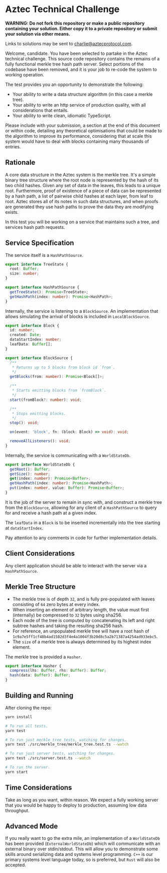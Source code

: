 # Aztec Technical Challenge

**WARNING: Do not fork this repository or make a public repository containing your solution. Either copy it to a private repository or submit your solution via other means.**

Links to solutions may be sent to charlie@aztecprotocol.com.

Welcome, candidate. You have been selected to partake in the Aztec technical challenge. This source code repository contains the remains of a fully functional merkle tree hash path server. Select portions of the codebase have been removed, and it is your job to re-code the system to working operation.

The test provides you an opportunity to demonstrate the following:

- Your ability to write a data structure algorithm (in this case a merkle tree).
- Your ability to write an http service of production quality, with all considerations that entails.
- Your ability to write clean, idiomatic TypeScript.

Please include with your submission, a section at the end of this document or within code, detailing any theoretical optimisations that could be made to the algorithm to improve its performance, considering that at scale this system would have to deal with blocks containing many thousands of entries.

## Rationale

A core data structure in the Aztec system is the merkle tree. It's a simple binary tree structure where the root node is represented by the hash of its two child hashes. Given any set of data in the leaves, this leads to a unique root. Furthermore, proof of existence of a piece of data can be represented by a hash path, a list of pairwise child hashes at each layer, from leaf to root. Aztec stores all of its notes in such data structures, and when proofs are generated they use hash paths to prove the data they are modifying exists.

In this test you will be working on a service that maintains such a tree, and services hash path requests.

## Service Specification

The service itself is a `HashPathSource`.

```typescript
export interface TreeState {
  root: Buffer;
  size: number;
}

export interface HashPathSource {
  getTreeState(): Promise<TreeState>;
  getHashPath(index: number): Promise<HashPath>;
}
```

Internally, the service is listening to a `BlockSource`. An implementation that allows simulating the arrival of blocks is included in `LocalBlockSource`.

```typescript
export interface Block {
  id: number;
  created: Date;
  dataStartIndex: number;
  leafData: Buffer[];
}

export interface BlockSource {
  /**
   * Returns up to 5 blocks from block id `from`.
   */
  getBlocks(from: number): Promise<Block[]>;

  /**
   * Starts emitting blocks from `fromBlock`.
   */
  start(fromBlock?: number): void;

  /**
   * Stops emitting blocks.
   */
  stop(): void;

  on(event: 'block', fn: (block: Block) => void): void;

  removeAllListeners(): void;
}
```

Internally, the service is communicating with a `WorldStateDb`.

```typescript
export interface WorldStateDb {
  getRoot(): Buffer;
  getSize(): number;
  get(index: number): Promise<Buffer>;
  getHashPath(index: number): Promise<HashPath>;
  put(index: number, value: Buffer): Promise<Buffer>;
}
```

It is the job of the server to remain in sync with, and construct a merkle tree from the `BlockSource`, allowing for any client of a `HashPathSource` to query for and receive a hash path at a given index.

The `leafData` in a `Block` is to be inserted incrementally into the tree starting at `dataStartIndex`.

Pay attention to any comments in code for further implementation details.

## Client Considerations

Any client application should be able to interact with the server via a `HashPathSource`.

## Merkle Tree Structure

- The merkle tree is of depth `32`, and is fully pre-populated with leaves consisting of `64` zero bytes at every index.
- When inserting an element of arbitrary length, the value must first (internally) be compressed to `32` bytes using sha256.
- Each node of the tree is computed by concatenating its left and right subtree hashes and taking the resulting sha256 hash.
- For reference, an unpopulated merkle tree will have a root hash of `1c9a7e5ff1cf48b4ad1582d3f4e4a1004f3b20d8c5a2b71387a4254ad933ebc5`.
- The `size` of a merkle tree is always determined by its highest index element.

The merkle tree is provided a `Hasher`.

```typescript
export interface Hasher {
  compress(lhs: Buffer, rhs: Buffer): Buffer;
  hash(data: Buffer): Buffer;
}
```

## Building and Running

After cloning the repo:

```bash
yarn install

# To run all tests.
yarn test

# To run just merkle tree tests, watching for changes.
yarn test ./src/merkle_tree/merkle_tree.test.ts --watch

# To run just server tests, watching for changes.
yarn test ./src/server.test.ts --watch

# To run the server.
yarn start
```

## Time Considerations

Take as long as you want, within reason. We expect a fully working server that you would be happy to deploy to production, assuming low data throughput.

## Advanced Mode

If you really want to go the extra mile, an implementation of a `WorldStateDb` has been provided (`ExternalWorldStateDb`) which will communicate with an external binary over stdin/stdout. This will allow you to demonstrate some skills around serializing data and systems level programming. `C++` is our primary systems level language today, so is preferred, but `Rust` will also be accepted.

